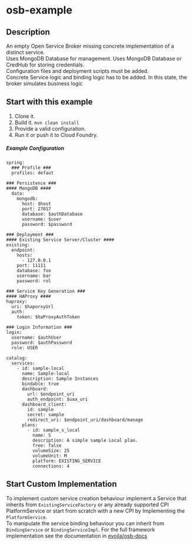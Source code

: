 # osb-example
## Description

An empty Open Service Broker missing concrete implementation of a distinct service.    
Uses MongoDB Database for management. 
Uses MongoDB Database or CredHub for storing credentials.  
Configuration files and deployment scripts must be added.  
Concrete Service logic and binding logic has to be added. In this state, the broker simulates business logic

## Start with this example
1. Clone it.
2. Build it. `mvn clean install`
3. Provide a valid configuration. 
4. Run it or push it to Cloud Foundry.

##### Example Configuration


    spring:
      ### Profile ###
      profiles: defaut
    
    ### Persistence ###
    #### MongoDB ####
      data:
        mongodb:
          host: $host
          port: 27017
          database: $authDatabase
          username: $user
          password: $password
    
    ### Deployment ###
    #### Existing Service Server/Cluster ####
    existing:
      endpoint:
        hosts: 
          - 127.0.0.1
        port: 11111
        database: foo
        username: bar
        password: rol
    
    ### Service Key Generation ###
    #### HAProxy ####
    haproxy:
      uri: $haporxyUrl
      auth:
        token: $haProxyAuthToken
    
    ### Login Information ### 
    login:
      username: $authUser
      password: $authPassword
      role: USER
    
    catalog:
      services:
        - id: sample-local
          name: Sample-local
          description: Sample Instances
          bindable: true
          dashboard: 
            url: $endpoint_uri
            auth_endpoint: $uaa_uri
          dashboard_client:
            id: sample
            secret: sample
            redirect_uri: $endpoint_uri/dashboard/manage
          plans:
            - id: sample_s_local
              name: S
              description: A simple sample Local plan.
              free: false
              volumeSize: 25
              volumeUnit: M
              platform: EXISTING_SERVICE
              connections: 4



## Start Custom Implementation
To implement custom service creation behaviour implement a Service that inherits from `ExistingServiceFactory` or any already supported CPI PlatformService or 
start from scratch with a new CPI by Implementing the `PlatformService`.   
To manipulate the service binding behaviour you can inherit from `BindingService` or `BindingServiceImpl`.
For the full framework implementation see the documentation in [evoila/osb-docs](https://github.com/evoila/osb-docs)


  
